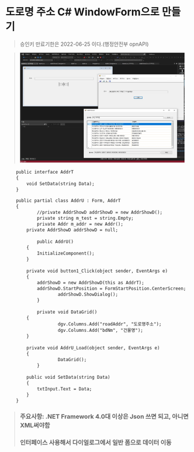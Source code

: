 # 도로명 주소 C# WindowForm으로 만들기
> 승인키 만료기한은 2022-06-25 이다.(행정안전부 opnAPI)

> <img src="/IntroImg.jpg" width="450px" height="300px" title="openAPI주소" ></img><br/>
```
	public interface AddrT
	{
		void SetData(string Data);
	}
```
```
	public partial class AddrU : Form, AddrT
	{
        	//private AddrShowD addrShowD = new AddrShowD();
        	private string m_test = string.Empty;
        	private Addr m_addr = new Addr();
		private AddrShowD addrShowD = null;

        	public AddrU()
		{
			InitializeComponent();
		}

		private void button1_Click(object sender, EventArgs e)
		{
			addrShowD = new AddrShowD(this as AddrT);
			addrShowD.StartPosition = FormStartPosition.CenterScreen;
            		addrShowD.ShowDialog();
        	}

        	private void DataGrid()
		{
            		dgv.Columns.Add("roadAddr", "도로명주소");
            		dgv.Columns.Add("bdNm", "건물명");
		}

		private void AddrU_Load(object sender, EventArgs e)
		{
            		DataGrid();
        	}

		public void SetData(string Data)
		{
			txtInput.Text = Data;
		}
	}

```
> ### 주요사항: .NET Framework 4.0대 이상은 Json 쓰면 되고, 아니면 XML써야함
> ### 인터페이스 사용해서 다이얼로그에서 일반 폼으로 데이터 이동
> 
